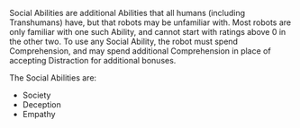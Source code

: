 Social Abilities are additional Abilities that all humans (including Transhumans) have, but that robots may be unfamiliar with. Most robots are only familiar with one such Ability, and cannot start with ratings above 0 in the other two. To use any Social Ability, the robot must spend Comprehension, and may spend additional Comprehension in place of accepting Distraction for additional bonuses.

The Social Abilities are:
* Society
* Deception
* Empathy